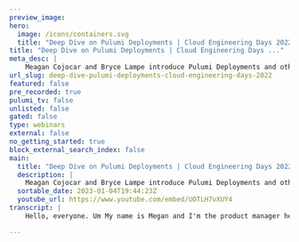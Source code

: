 ```yaml
---
preview_image:
hero:
  image: /icons/containers.svg
  title: "Deep Dive on Pulumi Deployments | Cloud Engineering Days 2022"
title: "Deep Dive on Pulumi Deployments | Cloud Engineering Days ..."
meta_desc: |
    Meagan Cojocar and Bryce Lampe introduce Pulumi Deployments and other features. Learn more about Pulumi deployments at https://www.pulumi.com/blog/...
url_slug: deep-dive-pulumi-deployments-cloud-engineering-days-2022
featured: false
pre_recorded: true
pulumi_tv: false
unlisted: false
gated: false
type: webinars
external: false
no_getting_started: true
block_external_search_index: false
main:
  title: "Deep Dive on Pulumi Deployments | Cloud Engineering Days 2022"
  description: |
    Meagan Cojocar and Bryce Lampe introduce Pulumi Deployments and other features. Learn more about Pulumi deployments at https://www.pulumi.com/blog/pulumi-deployments/  Pulumi Deployments removes the cloud as a bottleneck and unlocks it as an accelerant for your business. It is available in preview today. Deployments are free during the preview, with usage-based pricing to come. Check it out today:  
  sortable_date: 2023-01-04T19:44:23Z
  youtube_url: https://www.youtube.com/embed/UOTLH7vXUY4
transcript: |
    Hello, everyone. Um My name is Megan and I'm the product manager here at Pulumi and I'm joined today by Bryce, a software engineer on the Plume service engineering team. And in the next 30 minutes, Bryce and I are going to walk you through Plumy deployments, which you just heard about from Joe and Luke, which is a new service feature that's launched today in preview, feel free to ask questions throughout the talk and assuming that the demo gods are in our favor today, we plan to spend some time at the end, um answering questions live now before jumping into it, I just want to kind of give a, a big thank you to the team at Pulumi that built Pulumi deployments. Um Bryce and I are really lucky to be the ones showing you it, showing you all it today. Um But it's been quite a journey for us. We've had multiple cases of COVID. We had someone on paternity leave. We had someone summoned to jury duty throughout the past few months. It's been a big project for all of us to come together and get this out to you and here today, hey, Bryce And here today, we're so happy and we'll show you what we've built and uh we cannot wait for you all to use it. So, really looking forward to your feedback and your thoughts and just to kind of share the excitement of everything we've been doing with you all. So let's get into it. Firstly, I'm gonna walk us through an overview of the feature and the new functionality that it enables my goal here is to answer frequently asked questions and highlight use cases for each one of these tools. Then once you're familiarized with the nouns and the verbs, I'm gonna hand things over to Bryce and Bryce is gonna walk us through the feature live end to end. He's gonna show you an example of the types of systems that you can build on the deploy plumy deployments to meet your organization's needs. And then I'm gonna come back on and we'll talk about our future plans for the future. So what are plumbing deployments? Plumbing deployments enable organizations to scale their infrastructure, automation. And so you've heard a lot about this today from Joe and Luke. But what we're gonna touch on is go through each layer of um complexity and talk to you how you can leverage it in your organization. So you plumbing deployments, you can run any pluming program and therefore deploy any infrastructure on the plumbing service instead of your own system. De pundits can be triggered via the U I via get push via the rest API or by using a remote workspace in automation API. So let's talk through each layer of this functionality. The first one is click to deploy starting today. You can deploy infrastructure with the click of a button from the plume service console. At launch. We support running a plume preview, a plume update, a plume destroy and a plumy refresh all from the dropdown actions in the console. Now, in order to leverage this functionality today in preview, it requires the installation of the plumbing github app. We plan to extend in the future um to other version control systems support. And now you might be thinking, wow, this is great. I can't wait to use it. This will make my life so much easier. But also there comes that next question which is does it make it easier for us to accidentally destroy infrastructure? Plumbing deployments can only be configured by the admin in your plumbing organization and the deploy actions follow the stack access model. So a user will need to have right permissions on the stack to be able to use it. Some use cases in which you might want to leverage a clip to deploy are if you want to clean up a bunch of stacks or, and resources that haven't had activity in the past year and you just want to be able to go to the console and click through easily, you might want to run a refresh to bring in cloud state changes, you might wanna update config and not have to make any code changes. All these kind of ad hoc operations that come up that might not be part of your normal infrastructural processes. So that's the first layer, that's kind of the easiest one to digest. Um And then the next layer of complexity you're gonna get into is get push to deploy. So get push to dely allows you to configure automatic infrastructure deployments in response to get push events. Now, what does this mean? Essentially you can connect a plume stack to a GIT repo branch. And when you open a pull request plume will automatically comment on it with a preview of your infrastructure changes. When the code is then merged, Plumy will automatically update that infrastructure. So the run of plum this enables your organization to set up a GIT based workflow for safely rolling out infrastructure changes. You can also choose to enforce successful previews in order to merge the setup is fairly straightforward for this, which I've included um in the next slide. Similarly, just click to deploy. It requires the installation of the plume github app and you'll then select your repo and your branch where the pluming Yamma file lives. And from there, you can enter environment variables that the program needs and optionally any um pre commands that you want to run along with your deployment. Environment variables can be marked as secret but we're, we will also mark anything that looks like secret to us. And lastly lastly, you can optionally uh include commands which I already covered. So it's just these few kind of dropdowns and then you're set up and ready to um you're ready to go and uh connect your infrastructure to a get based workflow. So both can click to deploy and get pushed to deploy are layers built on top of the plume deployments. Rest API. Now, the Pulumi deployments rest API is a fully managed API to run plumbing programs executed by the plumbing service. And so if you're already using some in-house deployment dashboard or tool, you can plug this into it. It allows you to build your own building blocks on top of it. Um The types of uh functionality that the deployment rest API uh provides is creating a deployment. Uh getting a getting deployments you can get using the ID or the version, get details metadata about a deployment. You can list deployments um get the logs for a deployment and you can cancel a deployment. And so all of this really enables you to build your own cloud delivery tools and functionality. And so an example of this could be that you want to set up an automatic plumy refresh that runs on a current job. And so let's talk briefly about what the payload looks like for the deployments. Um API. So you'll need your plumbing access token. You'll also need um source contacts. And so source defines where the source code for your project is located currently. Only GIT repos are supported in preview. And then the operation defines how the pluming project is to be executed. So the type of Pulumi operation, a refresh of preview and update I destroy and then the um environment variables and pre run commands. And with that, you can either curl it, you can set it up in any language of your choice or leverage our integration with automation API then once you've set up these things um and you have deployments showing in your Pulumi service console, there's this other great tool you can use, which is the visualization of the deployments. So in the Pulumi service console, you'll be able to see the deployment status, the logs of that deployment, the update logs that occurred in the Pulumi update, the environment variables that were used and the git commit for that git deploy for that deployment were connected. And what this really enables for your organization is collaboration. If you're working on something and you're putting out a deployment, you can share that URL with your team member and say, hey, this is what I'm waiting on and they can see the logs, they can see if it fails, what happened and help you debug it. So it really enables that collaboration. And then another great benefit is auditability. So hopefully you don't have a case where production goes down. But in, in the case that you did and you're doing a postmortem, you can look back and see, OK, here is a history of everything that happened and you can check audit logs for when secrets were accessed. And um all that audibility information is available in the plum service console. So the last thing I'm gonna touch on before Bryce gets into bringing this all to life with a demo is the remote automation API. So plumbing deployments can be run via a remote workspace in automation API. And we're gonna touch on this a little bit later. But essentially, you can think of it as there's two new concepts within automation API A remote workspace, which is a class that represents a workspace for running Pulumi operations remotely via plumbing deployments and then remote stack, which represents the isolated um independently configurable instance of a plumbing program which is um managed via the pluming deployments. So this is the overview of kind of all these frequently asked questions and how do you set it up? And then Bryce is gonna actually walk us through the live, bringing it to life and illustrating it all. Um So the first thing I wanna show you is uh the click to deploy use case that Megan mentioned and we're actually gonna start from scratch. So I have a uh a fresh stack here that has never been deployed to. Um You can see that I have previously installed the github app and this is all I need to do to, to enable um uh click to deploy. What we're gonna use here for the purposes of the demo is just this um small little stack. Nothing fancy. It just creates an S3 bucket. Um But let's go ahead and, and set up uh click to deploy with this. So I'll head over to my settings. Deploy. I'm in the deployed demos repo and we have a, a CE P branch and I'm in the Pulumi programs bucket time directory. As Megan mentioned, um There's an option for pre run commands. Uh This could be helpful if you have some uh prerequisite steps, maybe you're generating some code or, or doing something else that you need. Um We don't have anything like that here. So let's just echo a hello world and then we'll see that eventually in the logs when I click save, I now have almost everything I need to deploy. You'll notice we have some environment for ables to set down here. So because I'm creating an S3 bucket, I need ad BS credentials. I don't want to see you paste, see me, paste in my secret. So I'm just gonna run a quick little command to populate those secrets and that did not work. Oh, no. Oh Here we go. OK. Great. There's just a little delay there. Uh This is why we love live demos. You never know what's gonna happen. Cool. OK. So we've set our environment variables. Um This gives our stack, everything it needs to actually deploy. And if we are lucky, uh we should be able to click update here. See a deploy happen. So I just clicked a button. It takes me to my first deployment and now I see some logs while this is working, I can explain a little bit about what's going on behind the scenes. So um what this has done is spun up my own isolated, secure virtual machine and it's um doing some, some setup, it's cloning my source code. Uh Because I have that github app integration, it's able to clone my private repository and then it's doing this. Uh it, it's grabbing my dependencies and it's going to automatically um you know, build my code. Um So I don't need to, to worry about, you know, installing packages or anything. It's just doing that for me, which is super helpful. Uh We don't have much here. So this should be, this should only take a moment. You can see there's the pre run command coming up next and that should uh momentarily show us the uh the hello world that we echo. Um And at the end of this, we should expect to see. Yep. OK. We ran a pre run command. Hello world. Great. Now we've got our Pulumi operation going. Um This should create that S3 bucket that we had set up and there it is cool and we're done. Great. So in a matter of a couple clicks, I was able to start from a totally empty stack to um uh fully deploying it. Um And this is great if uh you know, you have some, some uh use cases where where one off or ad hoc deployments are helpful. But uh now I want to show you the push to deploy uh workflow which sits more in the, the typical day to day developer flow. Um So what we're gonna do is we're gonna make a small change to this stack. And let's just, yeah, let's change. Uh Let's change the bucket to something. Actually, oops create a new branch. Can the bucket name had to get home and let's create a pull request. That bucket name change, we're gonna do the pull request against the CE D branch have some conflicts. That's OK. We'll resolve those. Oh, so the conflicts are resolved. Uh There we go. Yeah. OK. Sorry about that. We are changing the name of the bucket to my cool bucket. Um If we head back to Pulumi Cool. All right. So we have a couple of deployments that showed up. So what's happening here is uh based on this first uh commit that I pushed, it's kicked off a preview action and what that's gonna do, it's gonna um simulate the bucket name change against the existing stack and it's going to post a comment back to my request. Um You will notice that uh there's another deployment queued up here. So I, I had to make two commits there because I made a mistake. Um And this next deployment is actually for uh the, the later commit. Um I'll talk about that a little bit more, but it's, it's cool to note that we're queuing these things up. Now. I uh I'm happy with what I see on my pull request. Comment, the bucket name looks correct. I'll, I'll say this is if they go and we'll merge this and momentarily, yep, we see another deployment pop up. This is actually going to perform the um the update. Let me go ahead and cancel this preview. We don't need that back here. That deployment was canceled. Now, the actual update is taking place. Um And when this finishes, uh we would expect to see some feedback on our pull request that's gonna tell us um that this bucket was successfully created and deployed. So while that's running, um I will say that this workflow is really excellent for um prototyping or maybe you've got some standalone applications that are self contained enough to just kind of like deploy on every single commit. Um But uh lots of you probably also have other use cases that are more complex. Like Megan said, maybe you have some existing pipelines and tools that you're using to deploy um your infrastructure resources. And so next, I want to talk about the rest API um which really allows your existing um pipelines, workflows tools and so on. Um To take advantage of this um without needing to uh to, to give you the flexibility to take advantage of it wherever you want. And while that was uh running, you can see now that it uh successfully deployed our branch and we created the new bucket name. Sweet. OK. So uh you want to take advantage of plume deployments in your existing tools, we've got this rest API for you. Um There's a, a lot here and I'm not gonna go into all of it, but I will say at a high level, you can accomplish all of the same things that we just did um in this push to deploy, case on your own using rest API calls so you can create deployments, you can cancel them, you can list them, you can tail their logs. All of this documentation is available on the um API reference online and just to, to, to show you that I'm not pulling your leg. We can a couple of these, I've got a couple curl commands queued up. I've got an update and destroy. Um Yeah, let's just go ahead and run these. So let's let's do destroy, let's do uh let's do a couple updates and again, we see pre deployment. So there's my destroy, followed by two updates. Um Again, I'll say that this queuing um that we're seeing it's super helpful. Uh I don't know if you've ever tried to run uh multiple flu cli commands concurrently. But if you have, you would find out that you're actually only allowed to do one thing at a time on a stack because we don't want um these things to compete with each other. So if you're trying to do this yourself, these things would error out, you would get an error saying sorry, there's something in progress. But because we're going through Pulumi deployments, we're able to queue these things up for you and we're able to, to take care of them all in the order that they're submitted. So there's my destroy that finished. This is gonna create the bucket again. I'll cancel this one because we don't need it again. Super super helpful that it's queued up and uh handled gracefully like that. Cool. So uh that's a, a super high level um tour of the rest API. But lastly, I want to talk about the automation API and how that has been updated to support deployments. Um If you've never um used the automation API I highly recommend checking it out. It really does take things to another level when you start programmatically managing stacks like you would any other cloud resource. So uh automation API is awesome and we've updated it to work with Pulumi deployments. Uh I can show you an example of what that looks like. So this is a typescript example um where I'm simply just destroying a stack. Um The context I provide is similar to what you saw me put in um the website where there's some github uh details, there's some credentials and all this is gonna do is destroy a stack. This is typescript, but I think it's also available in Python dot net and go. Um But how do we actually like apply this in practice? So I've got this automation API that's gonna destroy a stack. Well, Megan mentioned this example where uh you could have some sort of time bomb stacks or stacks that destroy themselves. So for example, uh if my developers are deploying stacks in development and I want to make sure that they clean those things up, I want to clean up the resources um Instead of letting them linger for weeks, uh we could accomplish that with a uh an architecture like this where I can tag my stack with ATT L. So suppose this 30 it could represent minutes, days, whatever. So suppose I tag it with att L of 30. After deployment happens. Pulumi has a feature called web hooks which can inform our lambda that something happened with the stack that LAMBDA can then schedule a step function that sleeps the appropriate amount of time and then it can wake up, trigger another LAMBDA which triggers this automation api to destroy our stack. That's a lot. Um I want to uh I, I will say that I've previously deployed uh this half of what I'm describing. And so um there's another nifty feature called Pulumi logs. If you've never seen it super cool. I can just tail all of the um components uh involved in my stack and I can watch um lambda's git um invoked for example. So uh what we could do, like I said, we can add a tag, tt L tag. I'm gonna give this a tag of uh att L of zero. So we're just immediately gonna destroy the stack. I don't wanna make you wait. So it's got a tag. Now we kick off an update and again, after this update hap happens, it's gonna sleep for zero seconds, wake up another lamb die and it's gonna do a destroy um While that's uh while that's while we're waiting for that to happen. I'll just briefly recap what we just demoed. Um You saw click to click to deploy. Um We were able to set that up with a couple clicks in a matter of minutes and deploy a brand new stack from scratch using github repo showed you push to deploy. So we were able to incorporate that um preview and deployment functionality into our pull request workflow. I previewed the rest api behind all this. So you can incorporate prelim deployments into your existing tools and workflows. I showed you automation API and lastly, we're seeing how this can all fit together in a, a hypothetical use case where um we clean up stocks after cool. OK. So we're watching the logs that LAMBDA, it found the TT L uh tag on my stack it in queue to destroy operation. And if we pa hop back over here, we see another deployment was kicked off by this automation API code and this is going to be our destroy operation. It's gonna clean up those buckets and Yeah, great. We see that two resources were removed. And with that, I am done with my demos and I will hand it back. The last thing we wanted to touch on is just an overview of um where we're planning on going with this feature. So today, we're launching plumbing deployments in preview and in preview, the feature will be um free, but we are planning on pricing it once it becomes generally available, what that looks like will depend on our preview data and usage, but it potentially could look like compute minutes. So we charge for every minute of um update time. And so when the feature does go generally available, the types of things that we expect to be building are things like self hosted agents um which allow you to run it within your own environment for protected um stacks or sorry for, for um uh things with firewalls and whatnot. And then we also, as I mentioned and I think Joe also mentioned um are planning on adding additional to github um other version control system support. Then Bryce today demoed um this kind of temporary stack environment. Um We are planning on having functionality like that or drift detection and more so we're really looking forward to all of you trying out plumy deployments and giving us feedback on, you know, this is the types of things we built with it and that can inform our road map. Um And we're looking forward to seeing what you do with it so we can skip the summary, I think Bryce covered this. Um So thank you, I've dropped the URL here. Um You can go there and request access and enjoy a happy building.

---
```

